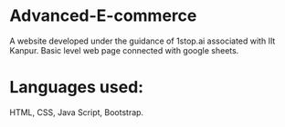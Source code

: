 # Advanced-E-commerce

A website developed under the guidance of 1stop.ai associated with IIt Kanpur.
Basic level web page connected with google sheets. 

# Languages used: 

HTML, CSS, Java Script, Bootstrap.

